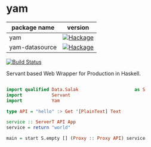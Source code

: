 # yam

| package name | version |
|-|-|
| yam |[![Hackage](https://img.shields.io/badge/hackage-v0.5.8-orange.svg)](https://hackage.haskell.org/package/yam)|
| yam-datasource |[![Hackage](https://img.shields.io/badge/hackage-v0.5.8-orange.svg)](https://hackage.haskell.org/package/yam-datasource)|

[![Build Status](https://travis-ci.org/leptonyu/yam.svg?branch=master)](https://travis-ci.org/leptonyu/yam)

Servant based Web Wrapper for Production in Haskell.


```Haskell

import qualified Data.Salak                     as S
import           Servant
import           Yam

type API = "hello" :> Get '[PlainText] Text

service :: ServerT API App
service = return "world"

main = start S.empty [] (Proxy :: Proxy API) service


```
